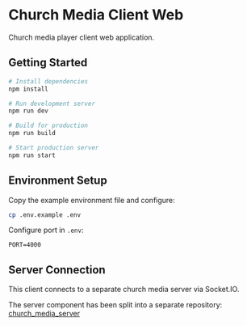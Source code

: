 # Church Media Client Web

Church media player client web application.

## Getting Started

```bash
# Install dependencies
npm install

# Run development server
npm run dev

# Build for production
npm run build

# Start production server
npm run start
```

## Environment Setup

Copy the example environment file and configure:
```bash
cp .env.example .env
```

Configure port in `.env`:
```
PORT=4000
```

## Server Connection

This client connects to a separate church media server via Socket.IO. 

The server component has been split into a separate repository: [church_media_server](https://github.com/0913vision/church_media_server)